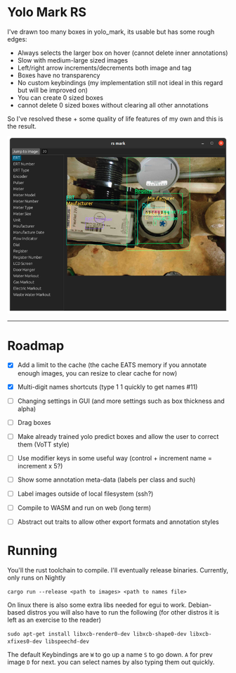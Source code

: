 # Yolo Mark RS

I've drawn too many boxes in yolo_mark, its usable but has some rough edges:

- Always selects the larger box on hover (cannot delete inner annotations)
- Slow with medium-large sized images
- Left/right arrow increments/decrements both image and tag
- Boxes have no transparency
- No custom keybindings (my implementation still not ideal in this regard but will be improved on)
- You can create 0 sized boxes
- cannot delete 0 sized boxes without clearing all other annotations


So I've resolved these + some quality of life features of my own and this is the result.

![img.png](img.png)

---
# Roadmap

- [x] Add a limit to the cache (the cache EATS memory if you annotate enough images, you can resize to clear cache for
  now)

- [x] Multi-digit names shortcuts (type 1 1 quickly to get names #11)

- [ ] Changing settings in GUI (and more settings such as box thickness and alpha)
  
- [ ] Drag boxes

- [ ] Make already trained yolo predict boxes and allow the user to correct them (VoTT style)

- [ ] Use modifier keys in some useful way (control + increment name = increment x 5?)

- [ ] Show some annotation meta-data (labels per class and such)

- [ ] Label images outside of local filesystem (ssh?)

- [ ] Compile to WASM and run on web (long term)

- [ ] Abstract out traits to allow other export formats and annotation styles

# Running

You'll the rust toolchain to compile. I'll eventually release binaries. Currently, only runs on Nightly

`cargo run --release <path to images> <path to names file>`

On linux there is also some extra libs needed for egui to work. Debian-based distros you will also have to run the
following (for other distros it is left as an exercise to the reader)

`sudo apt-get install libxcb-render0-dev libxcb-shape0-dev libxcb-xfixes0-dev libspeechd-dev`

The default Keybindings are `W` to go up a name `S` to go down. `A` for prev image `D` for next. you can select names 
by also typing them out quickly. 